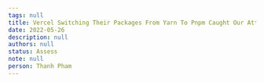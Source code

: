 ```yaml
---
tags: null
title: Vercel Switching Their Packages From Yarn To Pnpm Caught Our Attention
date: 2022-05-26
description: null
authors: null
status: Assess
note: null
person: Thanh Pham
---
```


